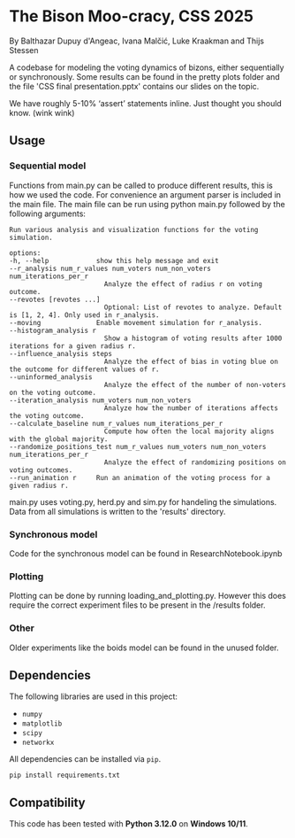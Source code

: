 # The Bison Moo-cracy, CSS 2025
By Balthazar Dupuy d'Angeac, Ivana Malčić, Luke Kraakman and Thijs Stessen 

A codebase for modeling the voting dynamics of bizons, either sequentially or synchronously. Some results can be found in the pretty plots folder and the file 'CSS final presentation.pptx' contains our slides on the topic.

We have roughly 5-10% ‘assert’ statements inline. Just thought you should know. (wink wink)

## Usage
### Sequential model
Functions from main.py can be called to produce different results, this is how we used the code. For convenience an argument parser is included in the main file.
The main file can be run using python main.py followed by the following arguments:

    Run various analysis and visualization functions for the voting simulation.

    options:
    -h, --help            show this help message and exit
    --r_analysis num_r_values num_voters num_non_voters num_iterations_per_r
                            Analyze the effect of radius r on voting outcome.
    --revotes [revotes ...]
                            Optional: List of revotes to analyze. Default is [1, 2, 4]. Only used in r_analysis.
    --moving              Enable movement simulation for r_analysis.
    --histogram_analysis r
                            Show a histogram of voting results after 1000 iterations for a given radius r.
    --influence_analysis steps
                            Analyze the effect of bias in voting blue on the outcome for different values of r.
    --uninformed_analysis
                            Analyze the effect of the number of non-voters on the voting outcome.
    --iteration_analysis num_voters num_non_voters
                            Analyze how the number of iterations affects the voting outcome.
    --calculate_baseline num_r_values num_iterations_per_r
                            Compute how often the local majority aligns with the global majority.
    --randomize_positions_test num_r_values num_voters num_non_voters num_iterations_per_r
                            Analyze the effect of randomizing positions on voting outcomes.
    --run_animation r     Run an animation of the voting process for a given radius r.

  main.py uses voting.py, herd.py and sim.py for handeling the simulations. Data from all simulations is written to the 'results' directory.
### Synchronous model
  Code for the synchronous model can be found in ResearchNotebook.ipynb
### Plotting
  Plotting can be done by running loading_and_plotting.py. However this does require the correct experiment files to be present in the /results folder.
### Other
Older experiments like the boids model can be found in the unused folder.
  ## Dependencies
The following libraries are used in this project:
- `numpy`
- `matplotlib`
- `scipy`
- `networkx`

All dependencies can be installed via `pip`.

```
pip install requirements.txt
```
## Compatibility
This code has been tested with **Python 3.12.0** on **Windows 10/11**.

